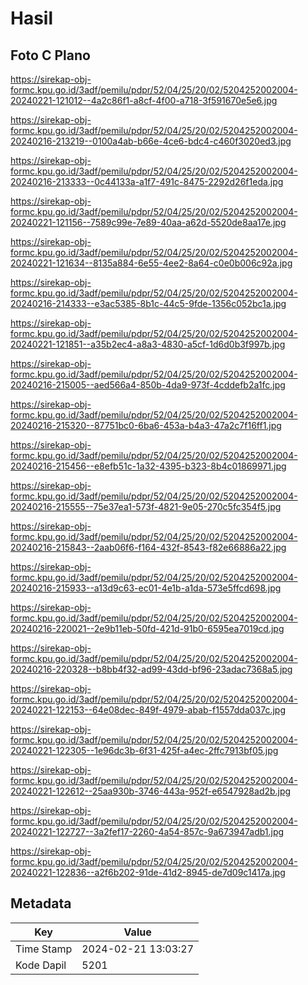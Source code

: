 # Hasil

## Foto C Plano

https://sirekap-obj-formc.kpu.go.id/3adf/pemilu/pdpr/52/04/25/20/02/5204252002004-20240221-121012--4a2c86f1-a8cf-4f00-a718-3f591670e5e6.jpg

https://sirekap-obj-formc.kpu.go.id/3adf/pemilu/pdpr/52/04/25/20/02/5204252002004-20240216-213219--0100a4ab-b66e-4ce6-bdc4-c460f3020ed3.jpg

https://sirekap-obj-formc.kpu.go.id/3adf/pemilu/pdpr/52/04/25/20/02/5204252002004-20240216-213333--0c44133a-a1f7-491c-8475-2292d26f1eda.jpg

https://sirekap-obj-formc.kpu.go.id/3adf/pemilu/pdpr/52/04/25/20/02/5204252002004-20240221-121156--7589c99e-7e89-40aa-a62d-5520de8aa17e.jpg

https://sirekap-obj-formc.kpu.go.id/3adf/pemilu/pdpr/52/04/25/20/02/5204252002004-20240221-121634--8135a884-6e55-4ee2-8a64-c0e0b006c92a.jpg

https://sirekap-obj-formc.kpu.go.id/3adf/pemilu/pdpr/52/04/25/20/02/5204252002004-20240216-214333--e3ac5385-8b1c-44c5-9fde-1356c052bc1a.jpg

https://sirekap-obj-formc.kpu.go.id/3adf/pemilu/pdpr/52/04/25/20/02/5204252002004-20240221-121851--a35b2ec4-a8a3-4830-a5cf-1d6d0b3f997b.jpg

https://sirekap-obj-formc.kpu.go.id/3adf/pemilu/pdpr/52/04/25/20/02/5204252002004-20240216-215005--aed566a4-850b-4da9-973f-4cddefb2a1fc.jpg

https://sirekap-obj-formc.kpu.go.id/3adf/pemilu/pdpr/52/04/25/20/02/5204252002004-20240216-215320--87751bc0-6ba6-453a-b4a3-47a2c7f16ff1.jpg

https://sirekap-obj-formc.kpu.go.id/3adf/pemilu/pdpr/52/04/25/20/02/5204252002004-20240216-215456--e8efb51c-1a32-4395-b323-8b4c01869971.jpg

https://sirekap-obj-formc.kpu.go.id/3adf/pemilu/pdpr/52/04/25/20/02/5204252002004-20240216-215555--75e37ea1-573f-4821-9e05-270c5fc354f5.jpg

https://sirekap-obj-formc.kpu.go.id/3adf/pemilu/pdpr/52/04/25/20/02/5204252002004-20240216-215843--2aab06f6-f164-432f-8543-f82e66886a22.jpg

https://sirekap-obj-formc.kpu.go.id/3adf/pemilu/pdpr/52/04/25/20/02/5204252002004-20240216-215933--a13d9c63-ec01-4e1b-a1da-573e5ffcd698.jpg

https://sirekap-obj-formc.kpu.go.id/3adf/pemilu/pdpr/52/04/25/20/02/5204252002004-20240216-220021--2e9b11eb-50fd-421d-91b0-6595ea7019cd.jpg

https://sirekap-obj-formc.kpu.go.id/3adf/pemilu/pdpr/52/04/25/20/02/5204252002004-20240216-220328--b8bb4f32-ad99-43dd-bf96-23adac7368a5.jpg

https://sirekap-obj-formc.kpu.go.id/3adf/pemilu/pdpr/52/04/25/20/02/5204252002004-20240221-122153--64e08dec-849f-4979-abab-f1557dda037c.jpg

https://sirekap-obj-formc.kpu.go.id/3adf/pemilu/pdpr/52/04/25/20/02/5204252002004-20240221-122305--1e96dc3b-6f31-425f-a4ec-2ffc7913bf05.jpg

https://sirekap-obj-formc.kpu.go.id/3adf/pemilu/pdpr/52/04/25/20/02/5204252002004-20240221-122612--25aa930b-3746-443a-952f-e6547928ad2b.jpg

https://sirekap-obj-formc.kpu.go.id/3adf/pemilu/pdpr/52/04/25/20/02/5204252002004-20240221-122727--3a2fef17-2260-4a54-857c-9a673947adb1.jpg

https://sirekap-obj-formc.kpu.go.id/3adf/pemilu/pdpr/52/04/25/20/02/5204252002004-20240221-122836--a2f6b202-91de-41d2-8945-de7d09c1417a.jpg


## Metadata

| Key        | Value               |
| ---------- | ------------------- |
| Time Stamp | 2024-02-21 13:03:27 |
| Kode Dapil | 5201                |



